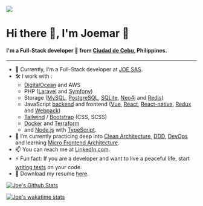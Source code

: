 [![](https://komarev.com/ghpvc/?username=joemar-tagpuno&color=green)](https://github.com/antonkomarev/github-profile-views-counter)

# Hi there 👋, I'm Joemar :bow:

#### I'm a Full-Stack developer 👻 from [Ciudad de Cebu](https://en.wikipedia.org/wiki/Cebu_City), Philippines.

---

- 👔  Currently, I'm a Full-Stack developer at [JOE SAS](https://www.joe-app.com/).
- 🛠️  I work with :
  -  [DigitalOcean](https://m.do.co/c/96903a5f6fc4) and AWS
  -  PHP ([Laravel](https://laravel.com/) and [Symfony](https://symfony.com/))
  -  Storage ([MySQL](https://mariadb.org/), [PostgreSQL](https://www.postgresql.org/), [SQLite](https://sqlite.org/index.html), [Neo4j](https://neo4j.com/) and [Redis](https://redis.io/))
  -  JavaScript [backend](https://developer.mozilla.org/en-US/docs/Learn/Server-side/First_steps/Web_frameworks#express_node.jsjavascript) and frontend ([Vue](https://vuejs.org/), [React](https://reactjs.org/), [React-native](https://reactnative.dev/), [Redux](https://redux.js.org/) and [Webpack](https://webpack.js.org/))
  -  [Tailwind](https://tailwindcss.com/) / [Bootstrap](https://getbootstrap.com/) (CSS, SCSS)
  -  [Docker](https://www.docker.com/) and [Terraform](https://www.terraform.io/)
  -  and [Node.js](https://nodejs.org/) with [TypeScript](https://www.typescriptlang.org/).
- 🌱 I’m currently practicing deep into [Clean Architecture](https://blog.cleancoder.com/uncle-bob/2012/08/13/the-clean-architecture.html), [DDD](https://en.wikipedia.org/wiki/Domain-driven_design), [DevOps](https://en.wikipedia.org/wiki/DevOps) and learning [Micro Frontend Architecture](https://micro-frontends.org/).
- 📫  You can reach me at [LinkedIn.com](https://www.linkedin.com/in/joemar-tagpuno-2431889b).
- ⚡ Fun fact: If you are a developer and want to live a peaceful life, start [writing tests](https://docs.python-guide.org/writing/tests/) on your code.
- 📜 Download my resume [here](https://docs.google.com/document/d/1ef8lCMM3Aq16Ykr7IW0rxK1jjS7S4PS3ajnKmReunRc/edit?usp=sharing).

[![Joe's Github Stats](https://github-readme-stats.vercel.app/api?username=joemar-tagpuno&count_private=true&show_icons=true&include_all_commits=true&show_owner=true&icon_color=fc880c&bg_color=23211f&text_color=ffbb7c&title_color=fc880c&custom_title=Joe%27s%20Github%20Stats)](https://github.com/anuraghazra/github-readme-stats)

[![Joe's wakatime stats](https://github-readme-stats.vercel.app/api/wakatime?username=joetagpuno&layout=compact&show_icons=true&bg_color=23211f&text_color=ffbb7c&title_color=fc880c&custom_title=Joe%27s%20Wakatime%20Week%20Stats)](https://github.com/anuraghazra/github-readme-stats)

<!--
**joemar-tagpuno/joemar-tagpuno** is a ✨ _special_ ✨ repository because its `README.md` (this file) appears on your GitHub profile.

Here are some ideas to get you started:

- 🔭 I’m currently working on ...
- 🌱 I’m currently learning ...
- 👯 I’m looking to collaborate on ...
- 🤔 I’m looking for help with ...
- 💬 Ask me about ...
- 📫 How to reach me: ...
- 😄 Pronouns: ...
- ⚡ Fun fact: ...
-->
